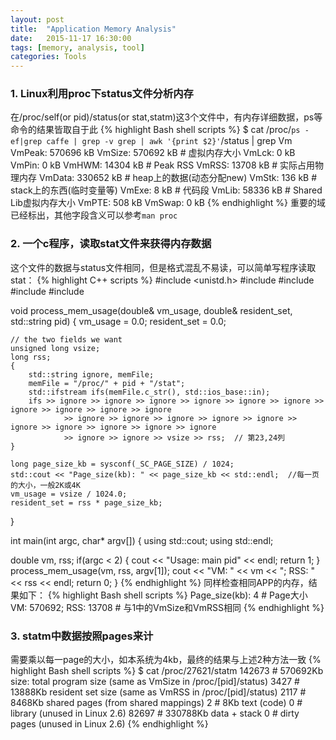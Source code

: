 ```yaml
---
layout: post
title:  "Application Memory Analysis"
date:   2015-11-17 16:30:00
tags: [memory, analysis, tool]
categories: Tools
---
```


### 1. Linux利用proc下status文件分析内存
在/proc/self(or pid)/status(or stat,statm)这3个文件中，有内存详细数据，ps等命令的结果皆取自于此
{% highlight Bash shell scripts %}
$ cat /proc/`ps -ef|grep caffe | grep -v grep | awk '{print $2}'`/status | grep Vm
VmPeak:	  570696 kB
VmSize:	  570692 kB  # 虚拟内存大小
VmLck:	       0 kB
VmPin:	       0 kB
VmHWM:	   14304 kB  # Peak RSS
VmRSS:	   13708 kB  # 实际占用物理内存
VmData:	  330652 kB  # heap上的数据(动态分配new)
VmStk:	     136 kB  # stack上的东西(临时变量等)
VmExe:	       8 kB  # 代码段
VmLib:	   58336 kB  # Shared Lib虚拟内存大小
VmPTE:	     508 kB
VmSwap:	       0 kB
{% endhighlight %}
重要的域已经标出，其他字段含义可以参考`man proc`

### 2. 一个c程序，读取stat文件来获得内存数据
这个文件的数据与status文件相同，但是格式混乱不易读，可以简单写程序读取stat：
{% highlight C++ scripts %}
#include <unistd.h>
#include <ios>
#include <iostream>
#include <fstream>
#include <string>

void process_mem_usage(double& vm_usage, double& resident_set, std::string pid)
{
    vm_usage     = 0.0;
    resident_set = 0.0;

    // the two fields we want
    unsigned long vsize;
    long rss;
    {
        std::string ignore, memFile;
	    memFile = "/proc/" + pid + "/stat";
        std::ifstream ifs(memFile.c_str(), std::ios_base::in);
        ifs >> ignore >> ignore >> ignore >> ignore >> ignore >> ignore >> ignore >> ignore >> ignore >> ignore
                >> ignore >> ignore >> ignore >> ignore >> ignore >> ignore >> ignore >> ignore >> ignore >> ignore
                >> ignore >> ignore >> vsize >> rss;  // 第23,24列
    }

    long page_size_kb = sysconf(_SC_PAGE_SIZE) / 1024;
    std::cout << "Page_size(kb): " << page_size_kb << std::endl;  //每一页的大小，一般2K或4K
    vm_usage = vsize / 1024.0;
    resident_set = rss * page_size_kb;
}

int main(int argc, char* argv[])
{
   using std::cout;
   using std::endl;

   double vm, rss;
   if(argc < 2) {
       cout << "Usage: main pid" << endl;
       return 1;
   }
   process_mem_usage(vm, rss, argv[1]);
   cout << "VM: " << vm << "; RSS: " << rss << endl;
   return 0;
}
{% endhighlight %}
同样检查相同APP的内存，结果如下：
{% highlight Bash shell scripts %}
Page_size(kb): 4  # Page大小
VM: 570692; RSS: 13708  # 与1中的VmSize和VmRSS相同
{% endhighlight %}

### 3. statm中数据按照pages来计
需要乘以每一page的大小，如本系统为4kb，最终的结果与上述2种方法一致
{% highlight Bash shell scripts %}
$ cat /proc/27621/statm
142673  # 570692Kb size: total program size (same as VmSize in /proc/[pid]/status)
3427  # 13888Kb resident set size (same as VmRSS in /proc/[pid]/status)
2117  # 8468Kb shared pages (from shared mappings)
2  # 8Kb text (code)
0  # library (unused in Linux 2.6)
82697  # 330788Kb data + stack
0  # dirty pages (unused in Linux 2.6)
{% endhighlight %}